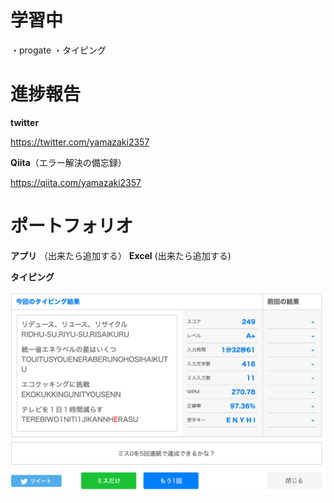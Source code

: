 # 学習中
・progate
・タイピング
# 進捗報告

**twitter**

https://twitter.com/yamazaki2357

**Qiita**（エラー解決の備忘録）

https://qiita.com/yamazaki2357

# ポートフォリオ

**アプリ**
（出来たら追加する）
**Excel**
(出来たら追加する)

**タイピング**

![タイピング腕試し](/img/腕試し2022.12.4.png)
